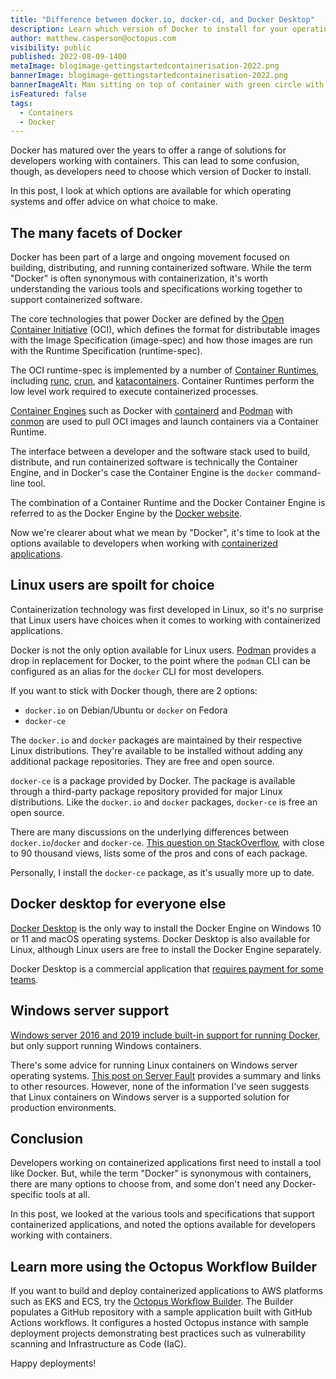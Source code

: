```yaml
---
title: "Difference between docker.io, docker-cd, and Docker Desktop"
description: Learn which version of Docker to install for your operating system.
author: matthew.casperson@octopus.com
visibility: public
published: 2022-08-09-1400
metaImage: blogimage-gettingstartedcontainerisation-2022.png
bannerImage: blogimage-gettingstartedcontainerisation-2022.png
bannerImageAlt: Man sitting on top of container with green circle with a power up icon
isFeatured: false
tags: 
  - Containers
  - Docker
---
```


Docker has matured over the years to offer a range of solutions for developers working with containers. This can lead to some confusion, though, as developers need to choose which version of Docker to install. 

In this post, I look at which options are available for which operating systems and offer advice on what choice to make.

## The many facets of Docker

Docker has been part of a large and ongoing movement focused on building, distributing, and running containerized software. While the term "Docker" is often synonymous with containerization, it's worth understanding the various tools and specifications working together to support containerized software.

The core technologies that power Docker are defined by the [Open Container Initiative](https://opencontainers.org/) (OCI), which defines the format for distributable images with the Image Specification (image-spec) and how those images are run with the Runtime Specification (runtime-spec).

The OCI runtime-spec is implemented by a number of [Container Runtimes](https://developers.redhat.com/blog/2018/02/22/container-terminology-practical-introduction#container_engine), including [runc](https://github.com/opencontainers/runc), [crun](https://github.com/containers/crun), and [katacontainers](https://github.com/kata-containers/kata-containers). Container Runtimes perform the low level work required to execute containerized processes.

[Container Engines](https://developers.redhat.com/blog/2018/02/22/container-terminology-practical-introduction#container_engine) such as Docker with [containerd](https://containerd.io/) and [Podman](https://docs.podman.io/en/latest) with [conmon](https://github.com/containers/conmon) are used to pull OCI images and launch containers via a Container Runtime.

The interface between a developer and the software stack used to build, distribute, and run containerized software is technically the Container Engine, and in Docker's case the Container Engine is the `docker` command-line tool.

The combination of a Container Runtime and the Docker Container Engine is referred to as the Docker Engine by the [Docker website](https://docs.docker.com/engine/).

Now we're clearer about what we mean by "Docker", it's time to look at the options available to developers when working with [containerized applications](https://octopus.com/blog/get-started-containers).

## Linux users are spoilt for choice

Containerization technology was first developed in Linux, so it's no surprise that Linux users have choices when it comes to working with containerized applications. 

Docker is not the only option available for Linux users. [Podman](https://docs.podman.io/en/latest/#) provides a drop in replacement for Docker, to the point where the `podman` CLI can be configured as an alias for the `docker` CLI for most developers.

If you want to stick with Docker though, there are 2 options: 

- `docker.io` on Debian/Ubuntu or `docker` on Fedora
- `docker-ce`

The `docker.io` and `docker` packages are maintained by their respective Linux distributions. They're available to be installed without adding any additional package repositories. They are free and open source.

`docker-ce` is a package provided by Docker. The package is available through a third-party package repository provided for major Linux distributions. Like the `docker.io` and `docker` packages, `docker-ce` is free an open source.

There are many discussions on the underlying differences between `docker.io`/`docker` and `docker-ce`. [This question on StackOverflow](https://stackoverflow.com/questions/45023363/what-is-docker-io-in-relation-to-docker-ce-and-docker-ee-now-called-mirantis-k), with close to 90 thousand views, lists some of the pros and cons of each package.

Personally, I install the `docker-ce` package, as it's usually more up to date.

## Docker desktop for everyone else

[Docker Desktop](https://docs.docker.com/desktop/) is the only way to install the Docker Engine on Windows 10 or 11 and macOS operating systems. Docker Desktop is also available for Linux, although Linux users are free to install the Docker Engine separately.

Docker Desktop is a commercial application that [requires payment for some teams](https://docs.docker.com/subscription/#docker-desktop-license-agreement).

## Windows server support

[Windows server 2016 and 2019 include built-in support for running Docker](https://docs.microsoft.com/en-us/virtualization/windowscontainers/about/#the-microsoft-container-ecosystem), but only support running Windows containers.

There's some advice for running Linux containers on Windows server operating systems. [This post on Server Fault](https://serverfault.com/questions/970802/how-to-run-linux-docker-container-on-windows-server-2019/980454#980454) provides a summary and links to other resources. However, none of the information I've seen suggests that Linux containers on Windows server is a supported solution for production environments.

## Conclusion

Developers working on containerized applications first need to install a tool like Docker. But, while the term "Docker" is synonymous with containers, there are many options to choose from, and some don't need any Docker-specific tools at all. 

In this post, we looked at the various tools and specifications that support containerized applications, and noted the options available for developers working with containers.

## Learn more using the Octopus Workflow Builder

If you want to build and deploy containerized applications to AWS platforms such as EKS and ECS, try the [Octopus Workflow Builder](https://octopusworkflowbuilder.octopus.com/#/). The Builder populates a GitHub repository with a sample application built with GitHub Actions workflows. It configures a hosted Octopus instance with sample deployment projects demonstrating best practices such as vulnerability scanning and Infrastructure as Code (IaC). 

Happy deployments! 
